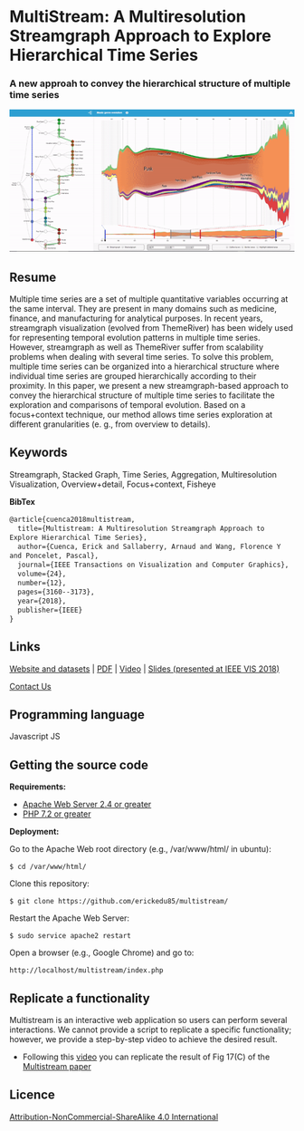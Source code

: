 # MultiStream: A Multiresolution Streamgraph Approach to Explore Hierarchical Time Series
### A new approah to convey the hierarchical structure of multiple time series

![MultiStream](img/multistream_gif.gif "MultiStream")

## Resume

Multiple time series are a set of multiple quantitative variables occurring at the same interval. They are present in many domains such as medicine, finance, and manufacturing for analytical purposes. In recent years, streamgraph visualization (evolved from ThemeRiver) has been widely used for representing temporal evolution patterns in multiple time series. However, streamgraph as well as ThemeRiver suffer from scalability problems when dealing with several time series. To solve this problem, multiple time series can be organized into a hierarchical structure where individual time series are grouped hierarchically according to their proximity. In this paper, we present a new streamgraph-based approach to convey the hierarchical structure of multiple time series to facilitate the exploration and comparisons of temporal evolution. Based on a focus+context technique, our method allows time series exploration at different granularities (e. g., from overview to details).

## Keywords
Streamgraph, Stacked Graph, Time Series, Aggregation, Multiresolution Visualization, Overview+detail, Focus+context, Fisheye

**BibTex**
```
@article{cuenca2018multistream,
  title={Multistream: A Multiresolution Streamgraph Approach to Explore Hierarchical Time Series},
  author={Cuenca, Erick and Sallaberry, Arnaud and Wang, Florence Y and Poncelet, Pascal},
  journal={IEEE Transactions on Visualization and Computer Graphics},
  volume={24},
  number={12},
  pages={3160--3173},
  year={2018},
  publisher={IEEE}
}
```

## Links
[Website and datasets](http://advanse.lirmm.fr/multistream/) | [PDF](https://hal-lirmm.ccsd.cnrs.fr/lirmm-01693077v1 "PDF") | [Video](https://www.youtube.com/watch?v=T-Nrwif7dss "Video") | [Slides (presented at IEEE VIS 2018)](https://erickedu85.github.io/presentations/ecuenca_multistream_vis_2018.pdf "Slides (presented at IEEE VIS 2018)")

[Contact Us](mailto:erick.cuenca@lirmm.fr)

## Programming language
Javascript JS

## Getting the source code

**Requirements:**
* [Apache Web Server 2.4 or greater](https://httpd.apache.org/download.cgi)
* [PHP 7.2 or greater](https://www.php.net)

**Deployment:**

Go to the Apache Web root directory (e.g., /var/www/html/ in ubuntu):

    $ cd /var/www/html/

Clone this repository:
    
    $ git clone https://github.com/erickedu85/multistream/

Restart the Apache Web Server:

    $ sudo service apache2 restart

Open a browser (e.g., Google Chrome) and go to:

    http://localhost/multistream/index.php

## Replicate a functionality
Multistream is an interactive web application so users can perform several interactions. We cannot provide a script to replicate a specific functionality; however, we provide a step-by-step video to achieve the desired result.
* Following this [video](https://github.com/erickedu85/multistream/tree/master/replicability/video/multistream_replicability.mp4) you can replicate the result of Fig 17(C) of the [Multistream paper](https://doi.org/10.1109/TVCG.2018.2796591)


## Licence
[Attribution-NonCommercial-ShareAlike 4.0 International](https://creativecommons.org/licenses/by-nc-sa/4.0/ "Attribution-NonCommercial-ShareAlike 4.0 International")
